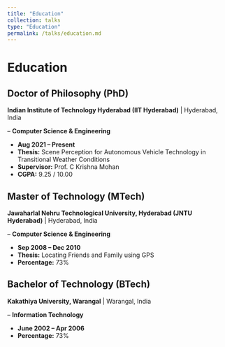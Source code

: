 ```yaml
---
title: "Education"
collection: talks
type: "Education"
permalink: /talks/education.md
---
```


# Education  

## Doctor of Philosophy (PhD) 
**Indian Institute of Technology Hyderabad (IIT Hyderabad)** | Hyderabad, India

– **Computer Science & Engineering**  
- **Aug 2021 – Present**   
- **Thesis:** Scene Perception for Autonomous Vehicle Technology in Transitional Weather Conditions  
- **Supervisor:** Prof. C Krishna Mohan  
- **CGPA:** 9.25 / 10.00  

## Master of Technology (MTech)  
**Jawaharlal Nehru Technological University, Hyderabad (JNTU Hyderabad)** | Hyderabad, India 

– **Computer Science & Engineering**   
- **Sep 2008 – Dec 2010**   
- **Thesis:** Locating Friends and Family using GPS  
- **Percentage:** 73%  

## Bachelor of Technology (BTech) 
**Kakathiya University, Warangal** | Warangal, India

– **Information Technology**  
- **June 2002 – Apr 2006**  
- **Percentage:** 73%  

